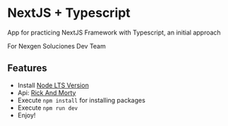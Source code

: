 # NextJS + Typescript
App for practicing NextJS Framework with Typescript, an initial approach

For Nexgen Soluciones Dev Team
## Features
- Install [Node LTS Version](https://nodejs.org/en/)
- Api: [Rick And Morty](https://rickandmortyapi.com/documentation/)
- Execute `npm install` for installing packages
- Execute `npm run dev`
- Enjoy!